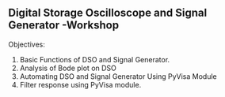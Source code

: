 ## Digital Storage Oscilloscope and Signal Generator -Workshop

Objectives:

1. Basic Functions of DSO and Signal Generator.
2. Analysis of Bode plot on DSO
3. Automating DSO and Signal Generator Using PyVisa Module 
4. Filter response using PyVisa module.
